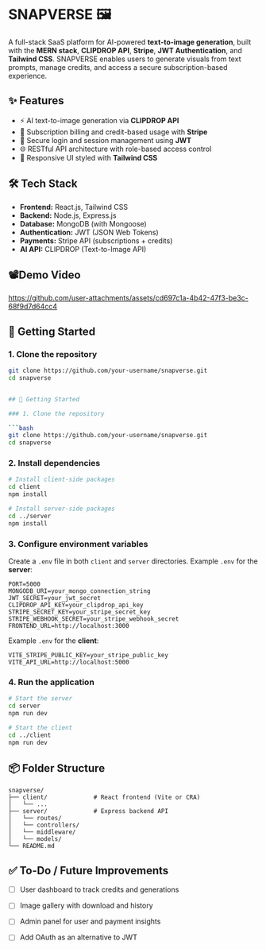 # SNAPVERSE 🖼️

A full-stack SaaS platform for AI-powered **text-to-image generation**, built with the **MERN stack**, **CLIPDROP API**, **Stripe**, **JWT Authentication**, and **Tailwind CSS**. SNAPVERSE enables users to generate visuals from text prompts, manage credits, and access a secure subscription-based experience.

## ✨ Features

- ⚡ AI text-to-image generation via **CLIPDROP API**
- 🧾 Subscription billing and credit-based usage with **Stripe**
- 🔐 Secure login and session management using **JWT**
- 🌐 RESTful API architecture with role-based access control
- 💅 Responsive UI styled with **Tailwind CSS**

## 🛠️ Tech Stack

- **Frontend:** React.js, Tailwind CSS  
- **Backend:** Node.js, Express.js  
- **Database:** MongoDB (with Mongoose)  
- **Authentication:** JWT (JSON Web Tokens)  
- **Payments:** Stripe API (subscriptions + credits)  
- **AI API:** CLIPDROP (Text-to-Image API)

## 📽️Demo Video


https://github.com/user-attachments/assets/cd697c1a-4b42-47f3-be3c-68f9d7d64cc4




## 🚀 Getting Started


### 1. Clone the repository

```bash
git clone https://github.com/your-username/snapverse.git
cd snapverse


## 🚀 Getting Started

### 1. Clone the repository

```bash
git clone https://github.com/your-username/snapverse.git
cd snapverse
````

### 2. Install dependencies

```bash
# Install client-side packages
cd client
npm install

# Install server-side packages
cd ../server
npm install
```

### 3. Configure environment variables

Create a `.env` file in both `client` and `server` directories. Example `.env` for the **server**:

```env
PORT=5000
MONGODB_URI=your_mongo_connection_string
JWT_SECRET=your_jwt_secret
CLIPDROP_API_KEY=your_clipdrop_api_key
STRIPE_SECRET_KEY=your_stripe_secret_key
STRIPE_WEBHOOK_SECRET=your_stripe_webhook_secret
FRONTEND_URL=http://localhost:3000
```

Example `.env` for the **client**:

```env
VITE_STRIPE_PUBLIC_KEY=your_stripe_public_key
VITE_API_URL=http://localhost:5000
```

### 4. Run the application

```bash
# Start the server
cd server
npm run dev

# Start the client
cd ../client
npm run dev
```

## 📦 Folder Structure

```
snapverse/
├── client/             # React frontend (Vite or CRA)
│   └── ...
├── server/             # Express backend API
│   └── routes/
│   └── controllers/
│   └── middleware/
│   └── models/
└── README.md
```

## ✅ To-Do / Future Improvements

* [ ] User dashboard to track credits and generations
* [ ] Image gallery with download and history
* [ ] Admin panel for user and payment insights
* [ ] Add OAuth as an alternative to JWT

